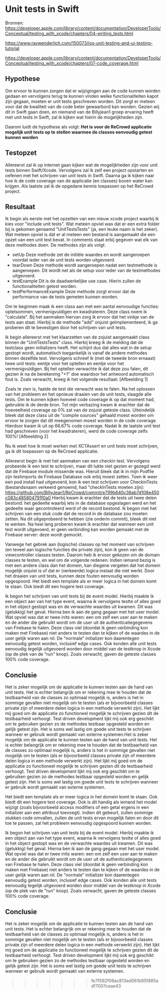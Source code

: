 # Unit tests in Swift
Bronnen: 
https://developer.apple.com/library/content/documentation/DeveloperTools/Conceptual/testing_with_xcode/chapters/04-writing_tests.html

https://www.raywenderlich.com/150073/ios-unit-testing-and-ui-testing-tutorial

https://developer.apple.com/library/content/documentation/DeveloperTools/Conceptual/testing_with_xcode/chapters/07-code_coverage.html

## Hypothese
Om ervoor te kunnen zorgen dat er wijzigingen aan de code kunnen worden gedaan en vervolgens terug te kunnen vinden welke functionaliteiten kapot zijn gegaan, moeten er unit tests geschreven worden. Dit zorgt er meteen voor dat de kwaliteit van de code beter gewaarbord kan worden. Gezien wij dit in Swift gaan doen, en niemand van de Billyjean1 groep ervaring heeft met unit tests in Swift, zal ik kijken wat hierin de mogelijkheden zijn.

Daarom luidt de hypothese als volgt:
**Het is voor de ReCrowd applicatie mogelijk unit tests op te stellen waarmee de classes eenvoudig getest kunnen worden**

## Testopzet
Allereerst zal ik op internet gaan kijken wat de mogelijkheden zijn voor unit tests binnen Swift/Xcode. Vervolgens zal ik zelf een project opstarten en oefenen met het schrijven van unit tests in Swift. Daarna ga ik kijken naar hoe ik de code coverage van de applicatie (en classes) boven water kan krijgen. Als laatste zal ik de opgedane kennis toepassen op het ReCrowd project.


## Resultaat
Ik begin als eerste met het opzetten van een nieuw xcode project waarbij ik kies voor "include unit tests". Wat meteen opviel was dat er een extra folder bij is gekomen genaamd "UnitTestsTests" (ja, een leuke naam is het zeker). Wat meteen opviel is dat er al meteen een bestand is aangemaakt die een opzet van een unit test bevat. In comments staat erbij gegeven wat elk van deze methodes doen. De methodes zijn als volgt: 
* setUp
Deze methode zet de initiële waardes en wordt aangeroepen voordat ieder van de unit tests worden uitgevoerd. 
* tearDown
Deze methode wordt aangeroepen nadat een testmethode is aangeroepen. Dit wordt net als de setup voor ieder van de testmethodes uitgevoerd.
* testExample
Dit is de daadwerkelijke use case. Hierin zullen de functionaliteiten getest worden.
* testPerformanceExample
Deze methode zorgt ervoor dat de performance van de tests gemeten kunnen worden. 

Om te beginnen maak ik een class aan met een aantal eenvoudige functies: optelsommen, vermenigvuldigen en kwadrateren. Deze class noem ik "calculate". Bij het aanmaken hiervan zorg ik ervoor dat het vinkje van de tests aan staat. Hierbij is de methode "add" onjuist geïmplementeerd, ik ga proberen dit te bevestigen door het schrijven van unit tests.

Ik begin allereerst met het klaarzetten van de zojuist aangemaakt class binnen de "UnitTestsTests" class. Hierbij kreeg ik de melding dat de testclass geen initializers heeft. Het schijnt dus dat alles wat in de setup gestopt wordt, automatisch toegankelijk is vanaf de andere methodes binnen dezelfde test. Vervolgens schreef ik (met de tweede bron ernaast) twee unit tests: eentje voor het optellen en eentje voor het vermenigvuldigen. Bij het optellen verwachte ik dat deze zou falen, dit gezien ik na de berekening "+1" doe waardoor het antwoord automatisch fout is. Zoals verwacht, kreeg ik het volgende resultaat:
[Afbeelding 1]

Zoals te zien is, faalde de test die verwacht was te falen. Na het oplossen van het probleem en het opnieuw draaien van de unit tests, slaagde alle tests.
Om te kunnen kijken hoeveel code coverage ik op dat moment had, gebruikte ik de derde bron. Tot mijn verbazing kwam ik erachter dat de hoeveelheid coverage op 0% zat van de zojuist geteste class. Uiteindelijk bleek dat deze class uit de "compile sources" gehaald moest worden om ervoor te zorgen dat dit meegenomen moest worden in de code coverage. Hierdoor kwam ik uit op 66.67% code coverage. Nadat ik de laatste unit test had geschreven (voor het kwadrateren), werd de code coverage zelfs 100%!
[Afbeelding 2]

Nu ik weet hoe ik moet werken met XCTAssert en unit tests moet schrijven, ga ik dit toepassen op de ReCrowd applicatie. 

Allereerst begin ik met het aanmaken van een checkin test. Vervolgens probeerde ik een test te schrijven, maar dit lukte niet gezien er gezegd werd dat de Firebase module missende was. Hieruit bleek dat ik in mijn Podfile zijn testimports de Firebase Database ook erbij moest zetten. Toen ik weer een pod install had uitgevoerd, kon ik een test schrijven voor CheckinTests (bestandsnaam verkeerd genoemd, had "checkInTests moeten zijn): https://github.com/BillyJean1/ReCrowd/commit/e799b640c36ab7d108e450c083c485804791f0a0
Hierbij kwam ik erachter dat de tests uit twee delen bestond: het gedeelte waarbij iets in de database opgeslagen werd en het gedeelte waar gecontroleerd werd of de record bestond. Ik begon met het schrijven van een stuk code dat de record in de database zou moeten zetten. Na dit uitgeprobeerd te hebben (zie onderin commit), bleek dit niet te werken. Na heel lang proberen kwam ik erachter dat wanneer een unit test wordt uitgevoerd, er geen verbinding kan worden gemaakt met de Firebase server: deze wordt gemockt.

Vanwege het gebrek aan (logische) classes op het moment van schrijven (en teveel aan logische functies die private zijn), kon ik geen van de viewcontroller classes testen. Daarom heb ik ervoor gekozen om de domain classes te testen, en wel om de volgende redenen:
Indien iemand bezig is met een andere class dan het domein, kan diegene vergeten dat het domein mogelijk onjuist is of dat er (verkeerde) logica instaat die niet werkt. Door het draaien van unit tests, kunnen deze fouten eenvoudig worden opgespoord.
Het biedt een template als er meer logica in het domein komt te staan. Ook biedt dit een hogere test coverage.

Ik begon het schrijven van unit tests bij de event model. Hierbij maakte ik een object aan van het type event, waarna ik vervolgens testte of alles goed in het object gestopt was en de verwachte waardes uit kwamen. Dit was (gelukkig) het geval. Hierna ben ik aan de gang gegaan met het user model. Wat opviel was dat er twee inits waren: een om zelf een user aan te maken en de ander die gebruikt wordt om de user uit de authenticatiegegevens van Firebase te halen. Deze class viel (doordat ik geen verbinding kon maken met Firebase) niet anders te testen dan te kijken of de waardes in de user gelijk waren aan nil. De "normale" initializer kon daarentegen eenvoudig getest worden, inclusief edge cases. Ook konden alle unit tests eenvoudig tegelijk uitgevoerd worden door middel van de testknop in Xcode (op de plek van de "run" knop). Zoals verwacht, gaven de geteste classes 100% code coverage.


## Conclusie
Het is zeker mogelijk om de applicatie te kunnen testen aan de hand van unit tests. Het is echter belangrijk om er rekening mee te houden dat de testbaarheid van de classes zo optimaal mogelijk is, anders is het in sommige gevallen niet mogelijk om te testen (als er bijvoorbeeld classes private zijn of meerdere delen logica in een methode verwerkt zijn). Het lijkt mij goed om de applicatie zo functioneel mogelijk te schrijven gezien dit de testbaarheid verhoogt. Test driven development lijkt mij ook erg geschikt om te gebruiken gezien zo de methodes testbaar opgesteld worden en gelijk getest zijn. Het is soms wel lastig om goede unit tests te schrijven wanneer er gebruik wordt gemaakt van externe systemen.Het is zeker mogelijk om de applicatie te kunnen testen aan de hand van unit tests. Het is echter belangrijk om er rekening mee te houden dat de testbaarheid van de classes zo optimaal mogelijk is, anders is het in sommige gevallen niet mogelijk om te testen (als er bijvoorbeeld classes private zijn of meerdere delen logica in een methode verwerkt zijn). Het lijkt mij goed om de applicatie zo functioneel mogelijk te schrijven gezien dit de testbaarheid verhoogt. Test driven development lijkt mij ook erg geschikt om te gebruiken gezien zo de methodes testbaar opgesteld worden en gelijk getest zijn. Het is soms wel lastig om goede unit tests te schrijven wanneer er gebruik wordt gemaakt van externe systemen.

Het biedt een template als er meer logica in het domein komt te staan. Ook biedt dit een hogere test coverage. Ook is dit handig als iemand het model wijzigt (zoals bijvoorbeeld access modifiers of een getal ergens in een initializer aan een attribuut toevoegt). Indien dit gebeurt, zullen sommige stukken code omvallen, zullen de unit tests ervan mogelijk falen en door dit toe te passen, zal het probleem eenvoudig opgespoord kunnen worden.

Ik begon het schrijven van unit tests bij de event model. Hierbij maakte ik een object aan van het type event, waarna ik vervolgens testte of alles goed in het object gestopt was en de verwachte waardes uit kwamen. Dit was (gelukkig) het geval. Hierna ben ik aan de gang gegaan met het user model. Wat opviel was dat er twee inits waren: een om zelf een user aan te maken en de ander die gebruikt wordt om de user uit de authenticatiegegevens van Firebase te halen. Deze class viel (doordat ik geen verbinding kon maken met Firebase) niet anders te testen dan te kijken of de waardes in de user gelijk waren aan nil. De "normale" initializer kon daarentegen eenvoudig getest worden, inclusief edge cases. Ook konden alle unit tests eenvoudig tegelijk uitgevoerd worden door middel van de testknop in Xcode (op de plek van de "run" knop). Zoals verwacht, gaven de geteste classes 100% code coverage.



## Conclusie
Het is zeker mogelijk om de applicatie te kunnen testen aan de hand van unit tests. Het is echter belangrijk om er rekening mee te houden dat de testbaarheid van de classes zo optimaal mogelijk is, anders is het in sommige gevallen niet mogelijk om te testen (als er bijvoorbeeld classes private zijn of meerdere delen logica in een methode verwerkt zijn). Het lijkt mij goed om de applicatie zo functioneel mogelijk te schrijven gezien dit de testbaarheid verhoogt. Test driven development lijkt mij ook erg geschikt om te gebruiken gezien zo de methodes testbaar opgesteld worden en gelijk getest zijn. Het is soms wel lastig om goede unit tests te schrijven wanneer er gebruik wordt gemaakt van externe systemen.
>>>>>>> fe7f592f06ac813ed061b95f885adf7007ceae43
